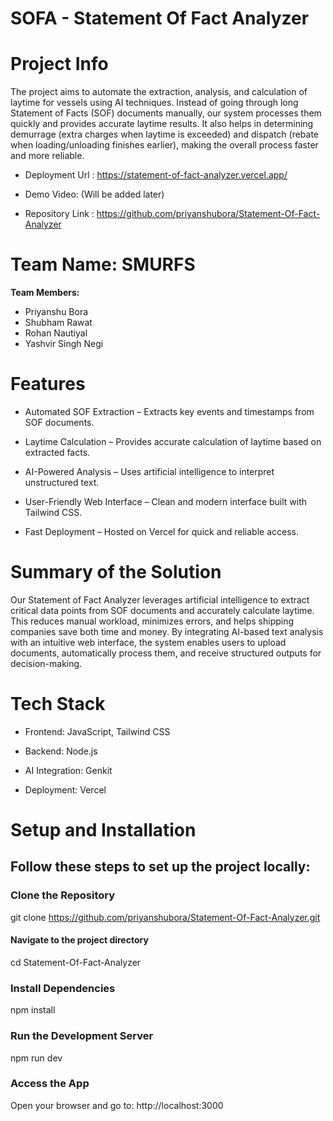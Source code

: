 # SOFA - Statement Of Fact Analyzer
# Project Info
The project aims to automate the extraction, analysis, and calculation of laytime for vessels using AI techniques. Instead of going through long Statement of Facts (SOF) documents manually, our system processes them quickly and provides accurate laytime results. It also helps in determining demurrage (extra charges when laytime is exceeded) and dispatch (rebate when loading/unloading finishes earlier), making the overall process faster and more reliable.
 - Deployment Url : https://statement-of-fact-analyzer.vercel.app/


- Demo Video: (Will be added later)

- Repository Link : https://github.com/priyanshubora/Statement-Of-Fact-Analyzer
# Team Name: SMURFS

 **Team Members:**
- Priyanshu Bora
- Shubham Rawat
- Rohan Nautiyal
- Yashvir Singh Negi

# Features

 - Automated SOF Extraction – Extracts key events and timestamps from SOF documents.

 - Laytime Calculation – Provides accurate calculation of laytime based on extracted facts.

 - AI-Powered Analysis – Uses artificial intelligence to interpret unstructured text.

 - User-Friendly Web Interface – Clean and modern interface built with Tailwind CSS.

 - Fast Deployment – Hosted on Vercel for quick and reliable access.



# Summary of the Solution

Our Statement of Fact Analyzer leverages artificial intelligence to extract critical data points from SOF documents and accurately calculate laytime. This reduces manual workload, minimizes errors, and helps shipping companies save both time and money. By integrating AI-based text analysis with an intuitive web interface, the system enables users to upload documents, automatically process them, and receive structured outputs for decision-making.


# Tech Stack

- Frontend: JavaScript, Tailwind CSS

- Backend: Node.js

- AI Integration: Genkit

- Deployment: Vercel

# Setup and Installation

## Follow these steps to set up the project locally:

### Clone the Repository

git clone https://github.com/priyanshubora/Statement-Of-Fact-Analyzer.git

#### Navigate to the project directory
cd Statement-Of-Fact-Analyzer


### Install Dependencies

npm install


### Run the Development Server

npm run dev


### Access the App
Open your browser and go to:
http://localhost:3000


